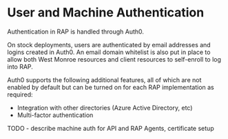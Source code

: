 # User and Machine Authentication

Authentication in RAP is handled through Auth0.

On stock deployments, users are authenticated by email addresses and logins created in Auth0.  An email domain whitelist is also put in place to allow both West Monroe resources and client resources to self-enroll to log into RAP.

Auth0 supports the following additional features, all of which are not enabled by default but can be turned on for each RAP implementation as required:

* Integration with other directories \(Azure Active Directory, etc\)
* Multi-factor authentication

TODO - describe machine auth for API and RAP Agents, certificate setup

